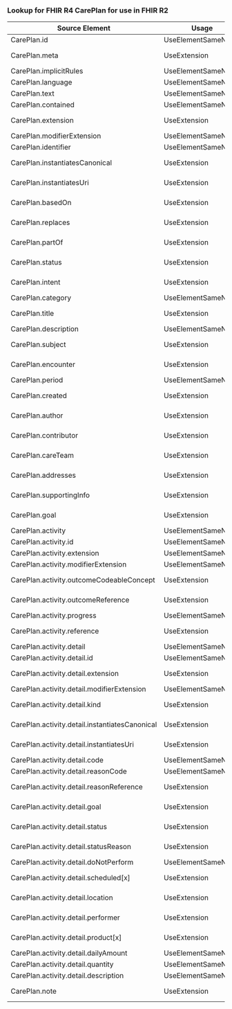 ### Lookup for FHIR R4 CarePlan for use in FHIR R2

| Source Element | Usage | Target |
| -------------- | ----- | ------ |
| CarePlan.id | UseElementSameName | CarePlan.id |
| CarePlan.meta | UseExtension | http://hl7.org/fhir/4.0/StructureDefinition/extension-CarePlan.meta |
| CarePlan.implicitRules | UseElementSameName | CarePlan.implicitRules |
| CarePlan.language | UseElementSameName | CarePlan.language |
| CarePlan.text | UseElementSameName | CarePlan.text |
| CarePlan.contained | UseElementSameName | CarePlan.contained |
| CarePlan.extension | UseExtension | http://hl7.org/fhir/4.0/StructureDefinition/extension-CarePlan.extension |
| CarePlan.modifierExtension | UseElementSameName | CarePlan.modifierExtension |
| CarePlan.identifier | UseElementSameName | CarePlan.identifier |
| CarePlan.instantiatesCanonical | UseExtension | http://hl7.org/fhir/4.0/StructureDefinition/extension-CarePlan.instantiatesCanonical |
| CarePlan.instantiatesUri | UseExtension | http://hl7.org/fhir/4.0/StructureDefinition/extension-CarePlan.instantiatesUri |
| CarePlan.basedOn | UseExtension | http://hl7.org/fhir/4.0/StructureDefinition/extension-CarePlan.basedOn |
| CarePlan.replaces | UseExtension | http://hl7.org/fhir/4.0/StructureDefinition/extension-CarePlan.replaces |
| CarePlan.partOf | UseExtension | http://hl7.org/fhir/4.0/StructureDefinition/extension-CarePlan.partOf |
| CarePlan.status | UseExtension | http://hl7.org/fhir/4.0/StructureDefinition/extension-CarePlan.status |
| CarePlan.intent | UseExtension | http://hl7.org/fhir/4.0/StructureDefinition/extension-CarePlan.intent |
| CarePlan.category | UseElementSameName | CarePlan.category |
| CarePlan.title | UseExtension | http://hl7.org/fhir/4.0/StructureDefinition/extension-CarePlan.title |
| CarePlan.description | UseElementSameName | CarePlan.description |
| CarePlan.subject | UseExtension | http://hl7.org/fhir/4.0/StructureDefinition/extension-CarePlan.subject |
| CarePlan.encounter | UseExtension | http://hl7.org/fhir/4.0/StructureDefinition/extension-CarePlan.encounter |
| CarePlan.period | UseElementSameName | CarePlan.period |
| CarePlan.created | UseExtension | http://hl7.org/fhir/4.0/StructureDefinition/extension-CarePlan.created |
| CarePlan.author | UseExtension | http://hl7.org/fhir/4.0/StructureDefinition/extension-CarePlan.author |
| CarePlan.contributor | UseExtension | http://hl7.org/fhir/4.0/StructureDefinition/extension-CarePlan.contributor |
| CarePlan.careTeam | UseExtension | http://hl7.org/fhir/4.0/StructureDefinition/extension-CarePlan.careTeam |
| CarePlan.addresses | UseExtension | http://hl7.org/fhir/4.0/StructureDefinition/extension-CarePlan.addresses |
| CarePlan.supportingInfo | UseExtension | http://hl7.org/fhir/4.0/StructureDefinition/extension-CarePlan.supportingInfo |
| CarePlan.goal | UseExtension | http://hl7.org/fhir/4.0/StructureDefinition/extension-CarePlan.goal |
| CarePlan.activity | UseElementSameName | CarePlan.activity |
| CarePlan.activity.id | UseElementSameName | CarePlan.activity.id |
| CarePlan.activity.extension | UseElementSameName | CarePlan.activity.extension |
| CarePlan.activity.modifierExtension | UseElementSameName | CarePlan.activity.modifierExtension |
| CarePlan.activity.outcomeCodeableConcept | UseExtension | http://hl7.org/fhir/4.0/StructureDefinition/extension-CarePlan.activity.outcomeCodeableConcept |
| CarePlan.activity.outcomeReference | UseExtension | http://hl7.org/fhir/4.0/StructureDefinition/extension-CarePlan.activity.outcomeReference |
| CarePlan.activity.progress | UseElementSameName | CarePlan.activity.progress |
| CarePlan.activity.reference | UseExtension | http://hl7.org/fhir/4.0/StructureDefinition/extension-CarePlan.activity.reference |
| CarePlan.activity.detail | UseElementSameName | CarePlan.activity.detail |
| CarePlan.activity.detail.id | UseElementSameName | CarePlan.activity.detail.id |
| CarePlan.activity.detail.extension | UseExtension | http://hl7.org/fhir/4.0/StructureDefinition/extension-CarePlan.activity.detail.extension |
| CarePlan.activity.detail.modifierExtension | UseElementSameName | CarePlan.activity.detail.modifierExtension |
| CarePlan.activity.detail.kind | UseExtension | http://hl7.org/fhir/4.0/StructureDefinition/extension-CarePlan.activity.detail.kind |
| CarePlan.activity.detail.instantiatesCanonical | UseExtension | http://hl7.org/fhir/4.0/StructureDefinition/extension-CarePlan.activity.detail.instantiatesCanonical |
| CarePlan.activity.detail.instantiatesUri | UseExtension | http://hl7.org/fhir/4.0/StructureDefinition/extension-CarePlan.activity.detail.instantiatesUri |
| CarePlan.activity.detail.code | UseElementSameName | CarePlan.activity.detail.code |
| CarePlan.activity.detail.reasonCode | UseElementSameName | CarePlan.activity.detail.reasonCode |
| CarePlan.activity.detail.reasonReference | UseExtension | http://hl7.org/fhir/4.0/StructureDefinition/extension-CarePlan.activity.detail.reasonReference |
| CarePlan.activity.detail.goal | UseExtension | http://hl7.org/fhir/4.0/StructureDefinition/extension-CarePlan.activity.detail.goal |
| CarePlan.activity.detail.status | UseExtension | http://hl7.org/fhir/4.0/StructureDefinition/extension-CarePlan.activity.detail.status |
| CarePlan.activity.detail.statusReason | UseExtension | http://hl7.org/fhir/4.0/StructureDefinition/extension-CarePlan.activity.detail.statusReason |
| CarePlan.activity.detail.doNotPerform | UseElementSameName | CarePlan.activity.detail.prohibited |
| CarePlan.activity.detail.scheduled[x] | UseExtension | http://hl7.org/fhir/4.0/StructureDefinition/extension-CarePlan.activity.detail.scheduled |
| CarePlan.activity.detail.location | UseExtension | http://hl7.org/fhir/4.0/StructureDefinition/extension-CarePlan.activity.detail.location |
| CarePlan.activity.detail.performer | UseExtension | http://hl7.org/fhir/4.0/StructureDefinition/extension-CarePlan.activity.detail.performer |
| CarePlan.activity.detail.product[x] | UseExtension | http://hl7.org/fhir/4.0/StructureDefinition/extension-CarePlan.activity.detail.product |
| CarePlan.activity.detail.dailyAmount | UseElementSameName | CarePlan.activity.detail.dailyAmount |
| CarePlan.activity.detail.quantity | UseElementSameName | CarePlan.activity.detail.quantity |
| CarePlan.activity.detail.description | UseElementSameName | CarePlan.activity.detail.description |
| CarePlan.note | UseExtension | http://hl7.org/fhir/4.0/StructureDefinition/extension-CarePlan.note |
